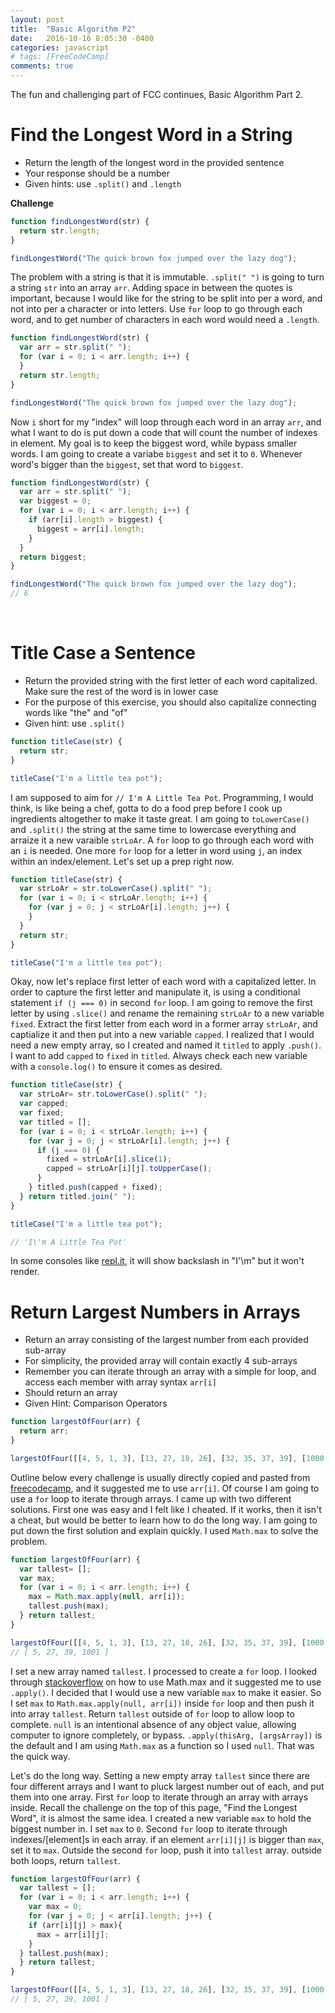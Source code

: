 ```yaml
---
layout: post
title:  "Basic Algorithm P2"
date:   2016-10-16 8:05:30 -0400
categories: javascript
# tags: [FreeCodeCamp]
comments: true 
---
```


The fun and challenging part of FCC continues, Basic Algorithm Part 2.

# Find the Longest Word in a String

- Return the length of the longest word in the provided sentence
- Your response should be a number
- Given hints: use `.split()` and `.length`

<strong>Challenge</strong>

```javascript
function findLongestWord(str) {
  return str.length;
}

findLongestWord("The quick brown fox jumped over the lazy dog");
```

The problem with a string is that it is immutable. `.split(" ")` is going to turn a string `str` into an array `arr`. Adding space in between the quotes is important, because I would like for the string to be split into per a word, and not into per a character or into letters. Use `for` loop to go through each word, and to get number of characters in each word would need a `.length`.

```javascript
function findLongestWord(str) {
  var arr = str.split(" ");
  for (var i = 0; i < arr.length; i++) {
  }
  return str.length;
}

findLongestWord("The quick brown fox jumped over the lazy dog");
```

Now `i` short for my "index" will loop through each word in an array `arr`, and what I want to do is put down a code that will count the number of indexes in element. My goal is to keep the biggest word, while bypass smaller words. I am going to create a variabe `biggest` and set it to `0`. Whenever word's bigger than the `biggest`, set that word to `biggest`.

```javascript
function findLongestWord(str) {
  var arr = str.split(" ");
  var biggest = 0;
  for (var i = 0; i < arr.length; i++) {
    if (arr[i].length > biggest) {
      biggest = arr[i].length;
    }
  }
  return biggest;
}

findLongestWord("The quick brown fox jumped over the lazy dog");
// 6
```
<br>

# Title Case a Sentence

- Return the provided string with the first letter of each word capitalized. Make sure the rest of the word is in lower case
- For the purpose of this exercise, you should also capitalize connecting words like "the" and "of"
- Given hint: use `.split()`

```javascript
function titleCase(str) {
  return str;
}

titleCase("I'm a little tea pot");
```
I am supposed to aim for `// I'm A Little Tea Pot`. Programming, I would think, is like being a chef, gotta to do a food prep before I cook up ingredients altogether to make it taste great. I am going to `toLowerCase()` and `.split()` the string at the same time to lowercase everything and arraize it a new varaible `strLoAr`. A `for` loop to go through each word with an `i` is needed. One more `for` loop for a letter in word using `j`, an index within an index/element. Let's set up a prep right now.  

```javascript
function titleCase(str) {
  var strLoAr = str.toLowerCase().split(" ");
  for (var i = 0; i < strLoAr.length; i++) {
    for (var j = 0; j < strLoAr[i].length; j++) {
    }
  }
  return str;
}

titleCase("I'm a little tea pot");
```
Okay, now let's replace first letter of each word with a capitalized letter. In order to capture the first letter and manipulate it, is using a conditional statement `if (j === 0)` in second `for` loop. I am going to remove the first letter by using `.slice()` and rename the remaining `strLoAr` to a new variable `fixed`. Extract the first letter from each word in a former array `strLoAr`, and captialize it and then put into a new variable `capped`. I realized that I would need a new empty array, so I created and named it `titled` to apply `.push()`. I want to add `capped` to `fixed` in `titled`. Always check each new variable with a `console.log()` to ensure it comes as desired.

```javascript
function titleCase(str) {
  var strLoAr= str.toLowerCase().split(" ");
  var capped;
  var fixed;
  var titled = [];
  for (var i = 0; i < strLoAr.length; i++) {
    for (var j = 0; j < strLoAr[i].length; j++) {
      if (j === 0) {
        fixed = strLoAr[i].slice(1);
        capped = strLoAr[i][j].toUpperCase();
      }
    } titled.push(capped + fixed);
  } return titled.join(" ");
}

titleCase("I'm a little tea pot");

// 'I\'m A Little Tea Pot'
```

In some consoles like [repl.it][repl.it], it will show backslash in "I'\m" but it won't render.
<br>

# Return Largest Numbers in Arrays

- Return an array consisting of the largest number from each provided sub-array
- For simplicity, the provided array will contain exactly 4 sub-arrays
- Remember you can iterate through an array with a simple for loop, and access each member with array syntax `arr[i]`
- Should return an array
- Given Hint: Comparison Operators

```javascript
function largestOfFour(arr) {
  return arr;
}

largestOfFour([[4, 5, 1, 3], [13, 27, 18, 26], [32, 35, 37, 39], [1000, 1001, 857, 1]]);
```

Outline below every challenge is usually directly copied and pasted from [freecodecamp][fcc], and it suggested me to use `arr[i]`. Of course I am going to use a `for` loop to iterate through arrays. I came up with two different solutions. First one was easy and I felt like I cheated. If it works, then it isn't a cheat, but would be better to learn how to do the long way. I am going to put down the first solution and explain quickly. I used `Math.max` to solve the problem.

```javascript
function largestOfFour(arr) {
  var tallest= [];
  var max;
  for (var i = 0; i < arr.length; i++) {
    max = Math.max.apply(null, arr[i]);
    tallest.push(max);
  } return tallest;
}

largestOfFour([[4, 5, 1, 3], [13, 27, 18, 26], [32, 35, 37, 39], [1000, 1001, 857, 1]]);
// [ 5, 27, 39, 1001 ]
```
I set a new array named `tallest`. I processed to create a `for` loop. I looked through [stackoverflow][sof] on how to use Math.max and it suggested me to use `.apply()`. I decided that I would use a new variable `max` to make it easier. So I set `max` to `Math.max.apply(null, arr[i])` inside `for` loop and then push it into array `tallest`. Return `tallest` outside of `for` loop to allow loop to complete. `null` is an intentional absence of any object value, allowing computer to ignore completely, or bypass. `.apply(thisArg, [argsArray])` is the default and I am using `Math.max` as a function so I used `null`. That was the quick way.

Let's do the long way. Setting a new empty array `tallest` since there are four different arrays and I want to pluck largest number out of each, and put them into one array. First `for` loop to iterate through an array with arrays inside. Recall the challenge on the top of this page, "Find the Longest Word", it is almost the same idea. I created a new variable `max` to hold the biggest number in. I set `max` to `0`. Second `for` loop to iterate through indexes/[element]s in each array. if an element `arr[i][j]` is bigger than `max`, set it to `max`. Outside the second `for` loop, push it into `tallest` array. outside both loops, return `tallest`.

```javascript
function largestOfFour(arr) {
  var tallest = [];
  for (var i = 0; i < arr.length; i++) {
    var max = 0;
    for (var j = 0; j < arr[i].length; j++) {
    if (arr[i][j] > max){
      max = arr[i][j];
    }
  } tallest.push(max);
  } return tallest;
}

largestOfFour([[4, 5, 1, 3], [13, 27, 18, 26], [32, 35, 37, 39], [1000, 1001, 857, 1]]);
// [ 5, 27, 39, 1001 ]
```

[repl.it]: https://repl.it
[fcc]: https://freecodecamp.com
[sof]: https://stackoverflow.com

